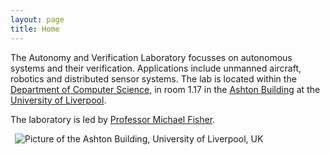 ```yaml
---
layout: page
title: Home
---
```


<article class="row">

<section class="columns small-12 large-6" >
<div markdown="1">

The Autonomy and Verification Laboratory focusses on autonomous systems and their verification. Applications include unmanned aircraft, robotics and distributed sensor systems.  The lab is located within the [Department of Computer Science](http://intranet.csc.liv.ac.uk), in room 1.17 in the [Ashton Building](https://www.facebook.com/pages/Ashton-Building-Computer-Science-Department-University-Of-Liverpool/147388285329779) at the [University of Liverpool](http://www.liv.ac.uk/).

The laboratory is led by [Professor Michael Fisher](https://cgi.csc.liv.ac.uk/~michael/).
</div>
</section>
<section class="columns small-12 large-6" >
<img src="{{site.url}}/images/ashton-home.png" alt="Picture of the Ashton Building, University of Liverpool, UK" style="float:left; margin-left: 0.5em; margin-right: 1em;"/>
</section>
</article>
